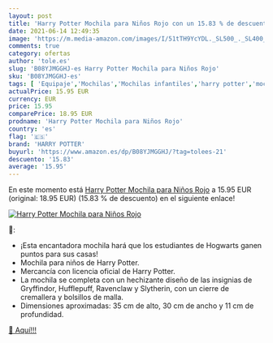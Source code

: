 ```yaml
---
layout: post
title: 'Harry Potter Mochila para Niños Rojo con un 15.83 % de descuento'
date: 2021-06-14 12:49:35
image: 'https://m.media-amazon.com/images/I/51tTH9YcYDL._SL500_._SL400_.jpg'
comments: true
category: ofertas
author: 'tole.es'
slug: 'B08YJMGGHJ-es Harry Potter Mochila para Niños Rojo'
sku: 'B08YJMGGHJ-es'
tags: [ 'Equipaje','Mochilas','Mochilas infantiles','harry potter','mochila', ]
actualPrice: 15.95 EUR
currency: EUR
price: 15.95
comparePrice: 18.95 EUR
prodname: 'Harry Potter Mochila para Niños Rojo'
country: 'es'
flag: '🇪🇸'
brand: 'HARRY POTTER'
buyurl: 'https://www.amazon.es/dp/B08YJMGGHJ/?tag=tolees-21'
descuento: '15.83'
average: '15.95'
---
```


En este momento está [Harry Potter Mochila para Niños Rojo](https://www.amazon.es/dp/B08YJMGGHJ/?tag=tolees-21) a 15.95 EUR (original: 18.95 EUR) (15.83 %  de descuento) en el siguiente enlace!

[![Harry Potter Mochila para Niños Rojo](https://m.media-amazon.com/images/I/51tTH9YcYDL._SL500_._SL400_.jpg)](https://www.amazon.es/dp/B08YJMGGHJ/?tag=tolees-21)

🔎:

- ¡Esta encantadora mochila hará que los estudiantes de Hogwarts ganen puntos para sus casas!
- Mochila para niños de Harry Potter.
- Mercancía con licencia oficial de Harry Potter.
- La mochila se completa con un hechizante diseño de las insignias de Gryffindor, Hufflepuff, Ravenclaw y Slytherin, con un cierre de cremallera y bolsillos de malla.
- Dimensiones aproximadas: 35 cm de alto, 30 cm de ancho y 11 cm de profundidad.

[🛒 Aquí!!!](https://www.amazon.es/dp/B08YJMGGHJ/?tag=tolees-21)
